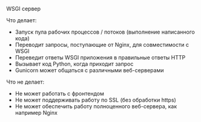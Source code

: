 WSGI сервер

Что делает:
- Запуск пула рабочих процессов / потоков (выполнение написанного кода)
- Переводит запросы, поступающие от Nginx, для совместимости с WSGI 
- Переведит ответы WSGI  приложения в правильные ответы HTTP 
- Вызывает код Python, когда приходит запрос 
- Gunicorn может общаться с различными веб-серверами

Что  не делает:
- Не может работать с фронтендом
- Не может поддерживать работу по SSL (без обработки https)
- Не может обеспечить работу полноценного веб-сервера, как например Nginx  

